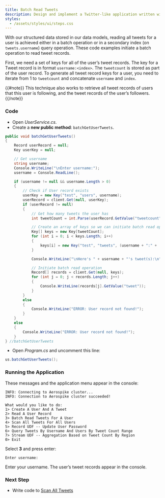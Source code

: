 ```yaml
---
title: Batch Read Tweets
description: Design and implement a Twitter-like application written with Aerospike as the only database.
styles:
  - /assets/styles/ui/steps.css
---
```


With our structured data stored in our data models, reading all tweets for a user is achieved either in a batch operation or in a secondary index (on `tweets.username`) query operation. These code examples initiate a batch operation to read tweet records.

First, we need a set of keys for all of the user’s tweet records. The key for a Tweet record is in format `username:<index>`. The `tweetcount` is stored as part of the user record. To generate all tweet record keys for a user, you need to iterate from 1 to `tweetcount` and concatenate `username` and `index`.

{{#note}}
This technique also works to retrieve all tweet records of users that this user is following, and the tweet records of the user’s followers.
{{/note}}

### Code

- Open _UserService.cs_.
- Create a **new public method**: `batchGetUserTweets`.

```cs
public void batchGetUserTweets()
{
    Record userRecord = null;
    Key userKey = null;

    // Get username
    string username;
    Console.WriteLine("\nEnter username:");
    username = Console.ReadLine();

    if (username != null && username.Length > 0)
    {
        // Check if User record exists
        userKey = new Key("test", "users", username);
        userRecord = client.Get(null, userKey);
        if (userRecord != null)
        {
            // Get how many tweets the user has
            int tweetCount = int.Parse(userRecord.GetValue("tweetcount").ToString());

            // Create an array of keys so we can initiate batch read operation
            Key[] keys = new Key[tweetCount];
            for (int i = 0; i < keys.Length; i++)
            {
                keys[i] = new Key("test", "tweets", (username + ":" + (i + 1)));
            }

            Console.WriteLine("\nHere's " + username + "'s tweet(s):\n");

            // Initiate batch read operation
            Record[] records = client.Get(null, keys);
            for (int j = 0; j < records.Length; j++)
            {
                Console.WriteLine(records[j].GetValue("tweet"));
            }
        }
        else
        {
            Console.WriteLine("ERROR: User record not found!");
        }
    }
    else
    {
        Console.WriteLine("ERROR: User record not found!");
    }
} //batchGetUserTweets
```
- Open _Program.cs_ and uncomment this line:
    
```cs
us.batchGetUserTweets();
```

### Running the Application

These messages and the application menu appear in the console:

```
INFO: Connecting to Aerospike cluster... 
INFO: Connection to Aerospike cluster succeeded!
	
What would you like to do:
1> Create A User And A Tweet
2> Read A User Record
3> Batch Read Tweets For A User
4> Scan All Tweets For All Users
5> Record UDF -- Update User Password
6> Query Tweets By Username And Users By Tweet Count Range
7> Stream UDF -- Aggregation Based on Tweet Count By Region
0> Exit
```

Select **3** and press enter:

``` 
Enter username:
```

Enter your username. The user’s tweet records appear in the console.

### Next Step
- Write code to [Scan All Tweets](/docs/client/csharp/examples/application/scan.html)
